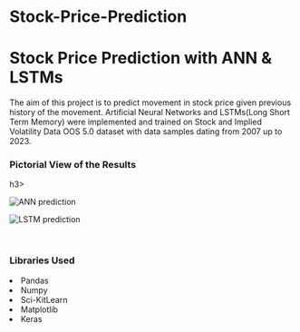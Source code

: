 # Stock-Price-Prediction


<h1> Stock Price Prediction with ANN & LSTMs </h1>

The aim of this project is to predict movement in stock price given previous history of the movement. Artificial Neural Networks and LSTMs(Long Short Term Memory) were implemented  and trained on Stock and Implied Volatility Data OOS 5.0 dataset with data samples dating from 2007 up to 2023.


<h3>Pictorial View of the Results</h3>h3>


 ![ANN prediction](https://github.com/cgmba/Stock-Price-Prediction/assets/90321163/7a81ba71-58f7-4a4f-9e1d-00840dfd1432)

 
![LSTM prediction](https://github.com/cgmba/Stock-Price-Prediction/assets/90321163/fb87a4bc-4c42-448d-8e6a-5240dc38f4a8)


<br>
<h3> Libraries Used </h3>
</ul>
    <li>Pandas</li>
    <li>Numpy</li>
    <li>Sci-KitLearn</li>
    <li>Matplotlib</li>
    <li>Keras</li>
</ul>
<br>
